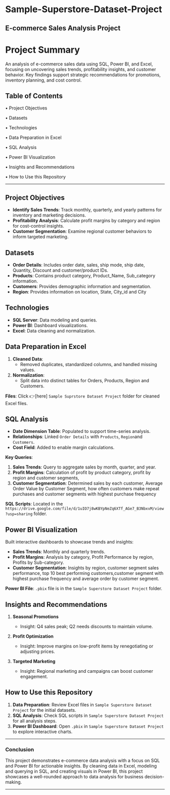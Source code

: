 # Sample-Superstore-Dataset-Project
## E-commerce Sales Analysis Project

# Project Summary
An analysis of e-commerce sales data using SQL, Power BI, and Excel, focusing on uncovering sales trends, profitability insights, and customer behavior. Key findings support strategic recommendations for promotions, inventory planning, and cost control.

## Table of Contents
•	Project Objectives

•	Datasets

•	Technologies

•	Data Preparation in Excel

•	SQL Analysis

•	Power BI Visualization

•	Insights and Recommendations

•	How to Use this Repository

---

## Project Objectives
- **Identify Sales Trends**: Track monthly, quarterly, and yearly patterns for inventory and marketing decisions.
- **Profitability Analysis**: Calculate profit margins by category and region for cost-control insights.
- **Customer Segmentation**: Examine regional customer behaviors to inform targeted marketing.

## Datasets
- **Order Details**: Includes order date, sales, ship mode, ship date, Quantity, Discount and customer/product IDs.
- **Products**: Contains product category, Product_Name, Sub_category information.
- **Customers**: Provides demographic information and segmentation.
- **Region**: Provides information on location, State, City_id and City

## Technologies
- **SQL Server**: Data modeling and queries.
- **Power BI**: Dashboard visualizations.
- **Excel**: Data cleaning and normalization.

## Data Preparation in Excel
1. **Cleaned Data**:
   - Removed duplicates, standardized columns, and handled missing values.
2. **Normalization**:
   - Split data into distinct tables for Orders, Products, Region and Customers.

**Files**: Click 👉[here] `Sample Suprstore Dataset Project` folder for cleaned Excel files.

## SQL Analysis
- **Date Dimension Table**: Populated to support time-series analysis.
- **Relationships**: Linked `Order Details` with `Products`, `Region`and `Customers`.
- **Cost Field**: Added to enable margin calculations.
  
**Key Queries**:
1. **Sales Trends**: Query to aggregate sales by month, quarter, and year.
2. **Profit Margins**: Calculation of profit by product category, profit by region and customer segments,
3. **Customer Segmentation**: Determined sales by each customer, Average Order Value by Customer Segment, how often customers make repeat purchases and customer segments with highest purchase frequency

**SQL Scripts**: Located in the `https://drive.google.com/file/d/1uIO7j8wKBYpNeZq6XTf_AGe7_B3NbxvM/view?usp=sharing` folder.

## Power BI Visualization
Built interactive dashboards to showcase trends and insights:
- **Sales Trends**: Monthly and quarterly trends.
- **Profit Margins**: Analysis by category, Profit Performance by region, Profits by Sub-category.
- **Customer Segmentation**: Insights by region, customer segment sales performance, top 10 best performing customers,customer segment with highest purchase frequency and average order by customer segment.

**Power BI File**: `.pbix` file is in the `Sample Superstore Dataset Project` folder.

## Insights and Recommendations

1. **Seasonal Promotions**  
   - Insight: Q4 sales peak; Q2 needs discounts to maintain volume.
  
2. **Profit Optimization**  
   - Insight: Improve margins on low-profit items by renegotiating or adjusting prices.
  
3. **Targeted Marketing**  
   - Insight: Regional marketing and campaigns can boost customer engagement.

## How to Use this Repository
1. **Data Preparation**: Review Excel files in `Sample Superstore Dataset Project` for the initial datasets.
2. **SQL Analysis**: Check SQL scripts in `Sample Superstore Dataset Project` for all analysis steps.
3. **Power BI Dashboard**: Open `.pbix` in `Sample Superstore Dataset Project` to explore interactive charts.

---

### Conclusion
This project demonstrates e-commerce data analysis with a focus on SQL and Power BI for actionable insights. By cleaning data in Excel, modeling and querying in SQL, and creating visuals in Power BI, this project showcases a well-rounded approach to data analysis for business decision-making.

--- 
